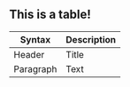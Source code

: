 ## This is a table!
| Syntax      | Description |
| ----------- | ----------- |
| Header      | Title       |
| Paragraph   | Text        |
